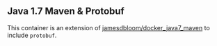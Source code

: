 ## Java 1.7 Maven & Protobuf

This container is an extension of [jamesdbloom/docker_java7_maven](https://github.com/jamesdbloom/docker_java7_maven) to include `protobuf`.

